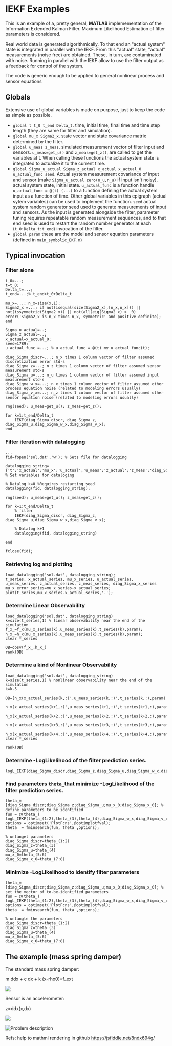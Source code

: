 # IEKF Examples

This is an example of a, pretty general, **MATLAB** implemementation of the Information Extended Kalman Filter.
Maximum Likelihood Estimation of filter parameters is considered.

Real world data is generated algorithmically. To that end an "actual system" state is integrated in parallel with the IEKF. From this "actual" state, "actual" measurements (noise free)  are obtained. These, in turn, are contaminated with noise. Running in parallel with the IEKF allow to use the filter output as a feedback for control of the system. 

The code is generic enough to be applied to general nonlinear process and sensor equations

## Globals
Extensive use of global variables is made on purpose, just to keep the code as simple as possible.

* `global t t_0 t_end Delta_t`. time, initial time, final time and time step length (they are same for filter and simulation).
* `global mu_x Sigma2_x`. state vector and state covariance matrix determined by the filter.
* `global u_meas z_meas`. simulated measurement vector of filter input and sensors. `u_meas=get_u()` and `z_meas=get_z()`, are called to get the variables at t. When calling these functions the actual system state is integrated to actualize it to the current time.
* `global Sigma_u_actual Sigma_z_actual x_actual x_actual_0 u_actual_func seed`.  Actual system measurement covariance of input and sensor (make `Sigma_u_actual zero(n_u,n_u)` if input isn't noisy), actual system state, initial state. `u_actual_func` is a function handle `u_actual_func = @(t) (...)` to a function defining the actual system input as a function of time. Other global variables in this epigraph (actual sytem variables) can be used to implement the function. `seed` actual system random generator seed used to generate measurements of input and sensors. As the input is generated alongside the filter, parameter tuning requires repeatable random measurement sequences, and to that end seed is used to restart the random number generator at each (`t_0:Delta_t:t_end`) invocation of the filter.
* `global param` these are the model and sensor equation parameters (defined in `main_symbolic_EKF.m`)

## Typical invocation
### Filter alone
```
t_0=...;
t=t_0;
Delta_t=...;
t_end=...;% t_end>t_0+Delta_t

mu_x=...; n_x=size(x,1);
Sigma2_x =...; if not(isequal(size(Sigma2_x),[n_x,n_x])) || not(issymmetric(Sigma2_x)) || not(all(eig(Sigma2_x) >  0) error('Sigma2_x is n_x times n_x, symmetric' and positive definite); end

Sigma_u_actual=..;
Sigma_z_actual=..;
x_actual=x_actual_0;
seed=1789;
u_actual_func =...; % u_actual_func = @(t) my_u_actual_func(t);

diag_Sigma_discr=...; n_x times 1 column vector of filter assumed discretization error std-s
diag_Sigma_z=...; n_z times 1 column vector of filter assumed sensor measurement std-s
diag_Sigma_u=...; n_u times 1 column vector of filter assumed input measurement std-s
diag_Sigma_w_x=...; n_x times 1 column vector of filter assumed other process equation noise (related to modeling errors usually)
diag_Sigma_v_x=...; n_z times 1 column vector of filter assumed other sensor equation noise (related to modeling errors usually)

rng(seed); u_meas=get_u(); z_meas=get_z();

for k=1:t_end/Delta_t
    IEKF(diag_Sigma_discr, diag_Sigma_z, diag_Sigma_u,diag_Sigma_w_x,diag_Sigma_v_x);
end
```

### Filter iteration with datalogging
```
...
fid=fopen('sol.dat','w'); % Sets file for datalogging

datalogging_string={'t';'x_actual';'mu_x';'u_actual';'u_meas';'z_actual';'z_meas';'diag_Sigma_x';'mu_x_error'}; % Set variables for dataloging

% Datalog k=0 %Requires restarting seed
datalogging(fid, datalogging_string);

rng(seed); u_meas=get_u(); z_meas=get_z();

for k=1:t_end/Delta_t
    % filter
    IEKF(diag_Sigma_discr, diag_Sigma_z, diag_Sigma_u,diag_Sigma_w_x,diag_Sigma_v_x);
    
    % Datalog k+1
    datalogging(fid, datalogging_string)
    
end

fclose(fid);
```

### Retrieving log and plotting

```
load_datalogging('sol.dat', datalogging_string);
t_series, x_actual_series, mu_x_series, u_actual_series, u_meas_series, z_actual_series, z_meas_series, diag_Sigma_x_series
mu_x_error_series=mu_x_series-x_actual_series;
plot(t_series,mu_x_series-x_actual_series,'-');
```

### Determine Linear Observability
```
load_datalogging('sol.dat', datalogging_string)
k=size(t_series,1) % linear observability near the end of the simulation
f_x_=f_x(mu_x_series(k),u_meas_series(k),t_series(k),param);
h_x_=h_x(mu_x_series(k),u_meas_series(k),t_series(k),param);
clear *_series

OB=obsv(f_x_,h_x_)
rank(OB)
```

### Determine a kind of Nonlinear Observability
```
load_datalogging('sol.dat', datalogging_string)
k=size(t_series,1) % nonlinear observability near the end of the simulation
k=k-5

OB=[h_x(x_actual_series(k,:)',u_meas_series(k,:)',t_series(k,:),param)
    h_x(x_actual_series(k+1,:)',u_meas_series(k+1,:)',t_series(k+1,:),param)*f_x(x_actual_series(k+1,:)',u_meas_series(k+1,:)',t_series(k+1,:),param)
    h_x(x_actual_series(k+2,:)',u_meas_series(k+2,:)',t_series(k+2,:),param)*f_x(x_actual_series(k+2,:)',u_meas_series(k+2,:)',t_series(k+2,:),param)*f_x(x_actual_series(k+1,:)',u_meas_series(k+1,:)',t_series(k+1,:),param)
    h_x(x_actual_series(k+3,:)',u_meas_series(k+3,:)',t_series(k+3,:),param)*f_x(x_actual_series(k+3,:)',u_meas_series(k+3,:)',t_series(k+3,:),param)*f_x(x_actual_series(k+2,:)',u_meas_series(k+2,:)',t_series(k+2,:),param)*f_x(x_actual_series(k+1,:)',u_meas_series(k+1,:)',t_series(k+1,:),param)
    h_x(x_actual_series(k+4,:)',u_meas_series(k+4,:)',t_series(k+4,:),param)*f_x(x_actual_series(k+4,:)',u_meas_series(k+4,:)',t_series(k+4,:),param)*f_x(x_actual_series(k+3,:)',u_meas_series(k+3,:)',t_series(k+3,:),param)*f_x(x_actual_series(k+2,:)',u_meas_series(k+2,:)',t_series(k+2,:),param)*f_x(x_actual_series(k+1,:)',u_meas_series(k+1,:)',t_series(k+1,:),param)]
clear *_series

rank(OB)
```

### Determine -LogLikelihood of the filter prediction series.
```
logL_IEKF(diag_Sigma_discr,diag_Sigma_z,diag_Sigma_u,diag_Sigma_w_x,diag_Sigma_v_x,mu_x_0,diag_Sigma_x_0)

```

### Find parameters `theta_`that minimize -LogLikelihood of the filter prediction series.

```
theta_=[diag_Sigma_discr;diag_Sigma_z;diag_Sigma_u;mu_x_0;diag_Sigma_x_0]; % define parameters to be identified
fun = @(theta_) logL_IEKF(theta_(1:2),theta_(3),theta_(4),diag_Sigma_w_x,diag_Sigma_v_x,theta_(5:6),theta_(7:8));
options = optimset('PlotFcns',@optimplotfval);
theta_ = fminsearch(fun, theta_,options);

% untangel parameters
diag_Sigma_discr=theta_(1:2)
diag_Sigma_z=theta_(3)
diag_Sigma_u=theta_(4)
mu_x_0=theta_(5:6)
diag_Sigma_x_0=theta_(7:8)
```

### Minimize -LogLikelihood to identify filter parameters
```
theta_=[diag_Sigma_discr;diag_Sigma_z;diag_Sigma_u;mu_x_0;diag_Sigma_x_0]; % set the vector of to-be-identified parameters
fun = @(theta_) logL_IEKF(theta_(1:2),theta_(3),theta_(4),diag_Sigma_w_x,diag_Sigma_v_x,theta_(5:6),theta_(7:8));
options = optimset('PlotFcns',@optimplotfval);
theta_ = fminsearch(fun, theta_,options);

% untangle the parameters
diag_Sigma_discr=theta_(1:2)
diag_Sigma_z=theta_(3)
diag_Sigma_u=theta_(4)
mu_x_0=theta_(5:6)
diag_Sigma_x_0=theta_(7:8)

```


## The example (mass spring damper)
The standard mass spring damper:

m ddx + c dx + k (x-rho0)=f_ext

<img src="https://render.githubusercontent.com/render/math?math=m%20%5Cddot%7Bx%7D%20%2Bk(x-%5Crho_0)%20%2B%20c%20%5Cdot%7Bx%7D%20%3D%20f_%7Bext%7D">

Sensor is an accelerometer:

z=ddx(x,dx)

<img src="https://render.githubusercontent.com/render/math?math=z%3D%20%5Cddot%7Bx%7D(x%2C%5Cdot%7Bx%7D)">

![Problem description](https://github.com/jabierros/Mass-Spring-Damper-IEKF/blob/main/mass_spring_damper.png)


Refs: help to mathml rendering in github https://jsfiddle.net/8ndx694g/

